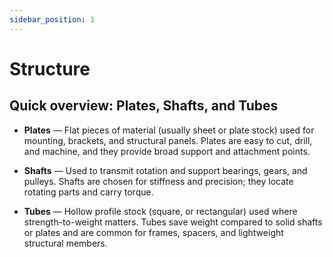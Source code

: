 ```yaml
---
sidebar_position: 1
---
```

# Structure

## Quick overview: Plates, Shafts, and Tubes

- **Plates** — Flat pieces of material (usually sheet or plate stock) used for mounting, brackets, and structural panels. Plates are easy to cut, drill, and machine, and they provide broad support and attachment points.

- **Shafts** — Used to transmit rotation and support bearings, gears, and pulleys. Shafts are chosen for stiffness and precision; they locate rotating parts and carry torque.

- **Tubes** — Hollow profile stock (square, or rectangular) used where strength-to-weight matters. Tubes save weight compared to solid shafts or plates and are common for frames, spacers, and lightweight structural members.
